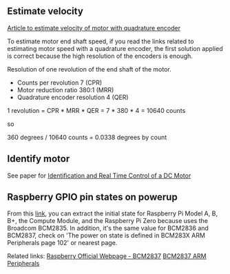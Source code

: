 ## Estimate velocity

[Article to estimate velocity of motor with quadrature encoder](https://www.embeddedrelated.com/showarticle/158.php)

To estimate motor end shaft speed, if you read the links related to estimating motor speed with a quadrature encoder, the first solution applied is correct because the high resolution of the encoders is enough.

Resolution of one revolution of the end shaft of the motor.

- Counts per revolution 7 (CPR)
- Motor reduction ratio 380:1 (MRR)
- Quadrature encoder resolution 4 (QER)

1 revolution = CPR * MRR * QER = 7 * 380 * 4 = 
10640 counts

so 

360 degrees / 10640 counts = 0.0338 degrees by count

## Identify motor

See paper for [Identification and Real Time Control of a DC Motor](Documents/Motor/Identification_and_Real_Time_Control_of_a_DC_Motor.pdf)

## Raspberry GPIO pin states on powerup

From this [link](https://raspberrypi.stackexchange.com/questions/51479/gpio-pin-states-on-powerup?answertab=active#tab-top), you can extract the initial state for Raspberry Pi Model A, B, B+, the Compute Module, and the Raspberry Pi Zero because uses the Broadcom BCM2835. In addition, it's the same value for BCM2836 and BCM2837, check on 'The power on state is defined in BCM283X ARM Peripherals page 102' or nearest page.

Related links:
[Raspberry Official Webpage - BCM2837](https://www.raspberrypi.org/documentation/hardware/raspberrypi/bcm2837/README.md)
[BCM2837 ARM Peripherals](Documents/Raspberry/BCM2837-ARM-Peripherals.pdf)